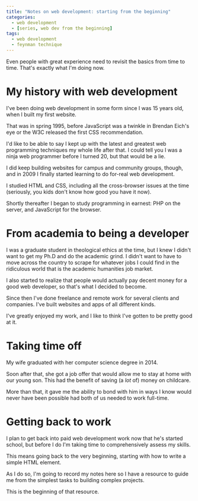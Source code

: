 ```yaml
---
title: "Notes on web development: starting from the beginning"
categories:
  - web development
  - [series, web dev from the beginning]
tags:
  - web development
  - feynman technique
---
```

Even people with great experience need to revisit the basics from time to time. That's exactly what I'm doing now.

# My history with web development

I've been doing web development in some form since I was 15 years old, when I built my first website.

That was in spring 1995, before JavaScript was a twinkle in Brendan Eich's eye or the W3C released the first CSS recommendation.

<!-- more -->

I'd like to be able to say I kept up with the latest and greatest web programming techniques my whole life after that. I could tell you I was a ninja web programmer before I turned 20, but that would be a lie.

I did keep building websites for campus and community groups, though, and in 2009 I finally started learning to do for-real web development.

I studied HTML and CSS, including all the cross-browser issues at the time (seriously, you kids don't know how good you have it now).

Shortly thereafter I began to study programming in earnest: PHP on the server, and JavaScript for the browser.

# From academia to being a developer

I was a graduate student in theological ethics at the time, but I knew I didn't want to get my Ph.D and do the academic grind. I didn't want to have to move across the country to scrape for whatever jobs I could find in the ridiculous world that is the academic humanities job market.

I also started to realize that people would actually pay decent money for a good web developer, so that's what I decided to become.

Since then I've done freelance and remote work for several clients and companies. I've built websites and apps of all different kinds.

I've greatly enjoyed my work, and I like to think I've gotten to be pretty good at it.

# Taking time off

My wife graduated with her computer science degree in 2014.

Soon after that, she got a job offer that would allow me to stay at home with our young son. This had the benefit of saving (a _lot_ of) money on childcare.

More than that, it gave me the ability to bond with him in ways I know would never have been possible had both of us needed to work full-time.

# Getting back to work

I plan to get back into paid web development work now that he's started school, but before I do I'm taking time to comprehensively assess my skills.

This means going back to the very beginning, starting with how to write a simple HTML element.

As I do so, I'm going to record my notes here so I have a resource to guide me from the simplest tasks to building complex projects.

This is the beginning of that resource.
